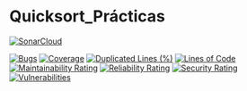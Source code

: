 # Quicksort_Prácticas


[![SonarCloud](https://sonarcloud.io/images/project_badges/sonarcloud-white.svg)](https://sonarcloud.io/summary/new_code?id=alu0101203942_Quicksort_Pr-cticas)

[![Bugs](https://sonarcloud.io/api/project_badges/measure?project=alu0101203942_Quicksort_Pr-cticas&metric=bugs)](https://sonarcloud.io/summary/new_code?id=alu0101203942_Quicksort_Pr-cticas)
[![Coverage](https://sonarcloud.io/api/project_badges/measure?project=alu0101203942_Quicksort_Pr-cticas&metric=coverage)](https://sonarcloud.io/summary/new_code?id=alu0101203942_Quicksort_Pr-cticas)
[![Duplicated Lines (%)](https://sonarcloud.io/api/project_badges/measure?project=alu0101203942_Quicksort_Pr-cticas&metric=duplicated_lines_density)](https://sonarcloud.io/summary/new_code?id=alu0101203942_Quicksort_Pr-cticas)
[![Lines of Code](https://sonarcloud.io/api/project_badges/measure?project=alu0101203942_Quicksort_Pr-cticas&metric=ncloc)](https://sonarcloud.io/summary/new_code?id=alu0101203942_Quicksort_Pr-cticas)
[![Maintainability Rating](https://sonarcloud.io/api/project_badges/measure?project=alu0101203942_Quicksort_Pr-cticas&metric=sqale_rating)](https://sonarcloud.io/summary/new_code?id=alu0101203942_Quicksort_Pr-cticas)
[![Reliability Rating](https://sonarcloud.io/api/project_badges/measure?project=alu0101203942_Quicksort_Pr-cticas&metric=reliability_rating)](https://sonarcloud.io/summary/new_code?id=alu0101203942_Quicksort_Pr-cticas)
[![Security Rating](https://sonarcloud.io/api/project_badges/measure?project=alu0101203942_Quicksort_Pr-cticas&metric=security_rating)](https://sonarcloud.io/summary/new_code?id=alu0101203942_Quicksort_Pr-cticas)
[![Vulnerabilities](https://sonarcloud.io/api/project_badges/measure?project=alu0101203942_Quicksort_Pr-cticas&metric=vulnerabilities)](https://sonarcloud.io/summary/new_code?id=alu0101203942_Quicksort_Pr-cticas)